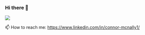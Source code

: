 ### Hi there 👋

![](https://komarev.com/ghpvc/?username=tropicalpunchy)

📫 How to reach me: https://www.linkedin.com/in/connor-mcnally1/
